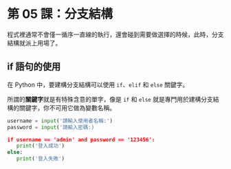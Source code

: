 # 第 05 課：分支結構
程式裡通常不會僅一循序一直線的執行，還會碰到需要做選擇的時候，此時，分支結構就派上用場了。

## if 語句的使用
在 Python 中，要建構分支結構可以使用 `if`、`elif` 和 `else` 關鍵字。

所謂的**關鍵字**就是有特殊含意的單字，像是 `if` 和 `else` 就是專門用於建構分支結構的關鍵字，你不可用它做為變數名稱。

```py
username = input('請輸入使用者名稱:')
password = input('請輸入密碼:)

if username == 'admin' and password == '123456':
   print('登入成功')
else:
   print('登入失敗')
```
